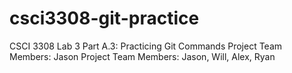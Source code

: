 # csci3308-git-practice
CSCI 3308 Lab 3 Part A.3: Practicing Git Commands
Project Team Members: 
Jason
Project Team Members: Jason, Will, Alex, Ryan